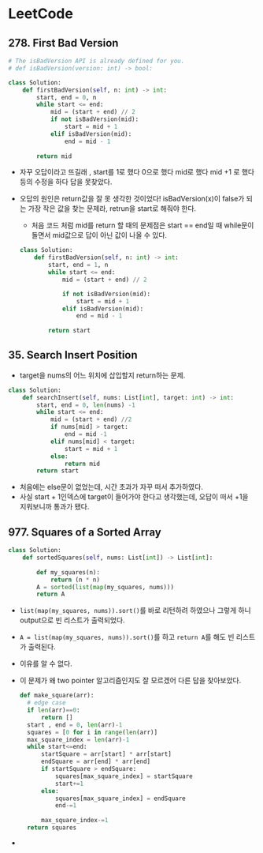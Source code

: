 # LeetCode

## 278. First Bad Version

```python
# The isBadVersion API is already defined for you.
# def isBadVersion(version: int) -> bool:

class Solution:
    def firstBadVersion(self, n: int) -> int:
        start, end = 0, n
        while start <= end:
            mid = (start + end) // 2
            if not isBadVersion(mid):
                start = mid + 1
            elif isBadVersion(mid):
                end = mid - 1
        
        return mid
```

- 자꾸 오답이라고 뜨길래 , start를 1로 했다 0으로 했다 mid로 했다 mid +1 로 했다 등의 수정을 하다 답을 못찾았다.

- 오답의 원인은 return값을 잘 못 생각한 것이었다! isBadVersion(x)이 false가 되는 가장 작은 값을 찾는 문제라, retrun을 start로 해줘야 한다. 

  -  처음 코드 처럼 mid를 return 할 때의 문제점은 start == end일 때 while문이 돌면서 mid값으로 답이 아닌 값이 나올 수 있다.

  ```python
  class Solution:
      def firstBadVersion(self, n: int) -> int:
          start, end = 1, n
          while start <= end:
              mid = (start + end) // 2
  
              if not isBadVersion(mid):
                  start = mid + 1
              elif isBadVersion(mid):
                  end = mid - 1
          
          return start
  ```





## 35. Search Insert Position

- target을 nums의 어느 위치에 삽입할지 return하는 문제.

```python
class Solution:
    def searchInsert(self, nums: List[int], target: int) -> int:
        start, end = 0, len(nums) -1
        while start <= end:
            mid = (start + end) //2
            if nums[mid] > target:
                end = mid -1
            elif nums[mid] < target:
                start = mid + 1
            else:
                return mid
        return start
```

- 처음에는 else문이 없었는데, 시간 초과가 자꾸 떠서 추가하였다.
- 사실 start + 1인덱스에 target이 들어가야 한다고 생각했는데, 오답이 떠서 +1을 지워보니까 통과가 됐다.





## 977. Squares of a Sorted Array

```python
class Solution:
    def sortedSquares(self, nums: List[int]) -> List[int]:
        
        def my_squares(n):
            return (n * n)
        A = sorted(list(map(my_squares, nums)))
        return A
```

- `list(map(my_squares, nums)).sort()`를 바로 리턴하려 하였으나 그렇게 하니 output으로 빈 리스트가 출력되었다.
- `A = list(map(my_squares, nums)).sort()`를 하고 `return A`를 해도 빈 리스트가 출력된다.
- 이유를 알 수 없다. 

- 이 문제가 왜 two pointer 알고리즘인지도 잘 모르겠어 다른 답을 찾아보았다.

  ```python
  def make_square(arr):
  	# edge case
  	if len(arr)==0:
  		return []
  	start , end = 0, len(arr)-1
  	squares = [0 for i in range(len(arr)]
  	max_square_index = len(arr)-1
  	while start<=end:
  		startSquare = arr[start] * arr[start]
  		endSquare = arr[end] * arr[end]
  		if startSquare > endSquare:
  			squares[max_square_index] = startSquare
  			start+=1
  		else:
  			squares[max_square_index] = endSquare
  			end-=1
  		
  		max_square_index-=1
  	return squares
  ```

  

- 